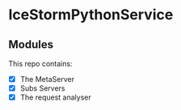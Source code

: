 # IceStormPythonService

## Modules
This repo contains: 

- [x] The MetaServer
- [x] Subs Servers
- [x] The request analyser